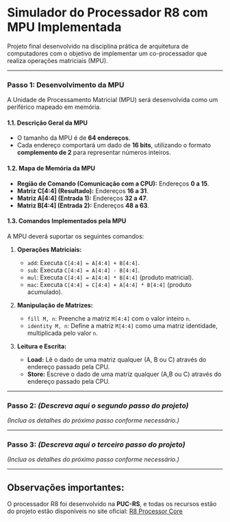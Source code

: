 # Simulador do Processador R8 com MPU Implementada  
Projeto final desenvolvido na disciplina prática de arquitetura de computadores com o objetivo de implementar um co-processador que realiza operações matriciais (MPU).

---

### Passo 1: Desenvolvimento da MPU  
A Unidade de Processamento Matricial (MPU) será desenvolvida como um periférico mapeado em memória.  

#### 1.1. **Descrição Geral da MPU**  
- O tamanho da MPU é de **64 endereços**.  
- Cada endereço comportará um dado de **16 bits**, utilizando o formato **complemento de 2** para representar números inteiros.  

#### 1.2. **Mapa de Memória da MPU**   
- **Região de Comando (Comunicação com a CPU):** Endereços **0 a 15**.  
- **Matriz C[4:4] (Resultado):** Endereços **16 a 31**.  
- **Matriz A[4:4] (Entrada 1):** Endereços **32 a 47**.  
- **Matriz B[4:4] (Entrada 2):** Endereços **48 a 63**.  

#### 1.3. **Comandos Implementados pela MPU**  
A MPU deverá suportar os seguintes comandos:  

1. **Operações Matriciais:**  
   - `add`: Executa `C[4:4] = A[4:4] + B[4:4]`.  
   - `sub`: Executa `C[4:4] = A[4:4] - B[4:4]`.  
   - `mul`: Executa `C[4:4] = A[4:4] * B[4:4]` (produto matricial).  
   - `mac`: Executa `C[4:4] = C[4:4] + A[4:4] * B[4:4]` (produto acumulado).  

2. **Manipulação de Matrizes:**  
   - `fill M, n`: Preenche a matriz `M[4:4]` com o valor inteiro `n`.  
   - `identity M, n`: Define a matriz `M[4:4]` como uma matriz identidade, multiplicada pelo valor `n`.

3. **Leitura e Escrita:**  
   - **Load:** Lê o dado de uma matriz qualquer (A, B ou C) através do endereço passado pela CPU.
   - **Store:**  Escreve o dado de uma matriz qualquer (A,B ou C) através do endereço passado pela CPU.

---

### Passo 2: *(Descreva aqui o segundo passo do projeto)*  
*(Inclua os detalhes do próximo passo conforme necessário.)*  

---

### Passo 3: *(Descreva aqui o terceiro passo do projeto)*  
*(Inclua os detalhes do próximo passo conforme necessário.)*  

---

## Observações importantes:  
O processador R8 foi desenvolvido na **PUC-RS**, e todas os recursos estão do projeto estão disponíveis no site oficial: [R8 Processor Core](https://www.inf.pucrs.br/~calazans/research/Projects/R8/R8_Processor_Core.html)
